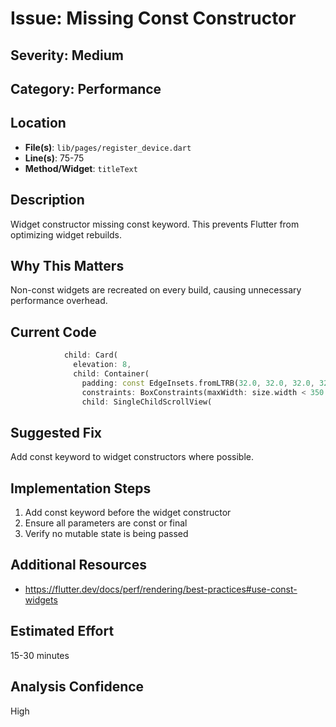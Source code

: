 # Issue: Missing Const Constructor

## Severity: Medium

## Category: Performance

## Location
- **File(s)**: `lib/pages/register_device.dart`
- **Line(s)**: 75-75
- **Method/Widget**: `titleText`

## Description
Widget constructor missing const keyword. This prevents Flutter from optimizing widget rebuilds.

## Why This Matters
Non-const widgets are recreated on every build, causing unnecessary performance overhead.

## Current Code
```dart
            child: Card(
              elevation: 8,
              child: Container(
                padding: const EdgeInsets.fromLTRB(32.0, 32.0, 32.0, 32.0),
                constraints: BoxConstraints(maxWidth: size.width < 350 ? 350 : size.width * 0.9, maxHeight: ui.size.displayHeight*0.9),
                child: SingleChildScrollView(
```

## Suggested Fix
Add const keyword to widget constructors where possible.

## Implementation Steps
1. Add const keyword before the widget constructor
2. Ensure all parameters are const or final
3. Verify no mutable state is being passed

## Additional Resources
- https://flutter.dev/docs/perf/rendering/best-practices#use-const-widgets

## Estimated Effort
15-30 minutes

## Analysis Confidence
High
